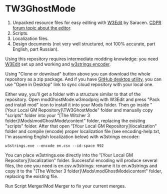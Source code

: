 # TW3GhostMode
1. Unpacked resource files for easy editing with [W3Edit](https://drive.google.com/file/d/0B3axqSlhNHOOYmpkWk83TXRkZmM/view) by Saracen. [CDPR forum topic about the editor](https://forums.cdprojektred.com/forum/en/the-witcher-series/the-witcher-3-wild-hunt/mod-discussions/58758-mod-editor).
2. Scripts.
3. Localization files.
4. Design documents (not very well structured, not 100% accurate, part English, part Russian).

Using this repository requires intermediate modding knowledge: you need [W3Edit](https://drive.google.com/file/d/0B3axqSlhNHOOYmpkWk83TXRkZmM/view) set up and working and [w3strings encoder](https://www.nexusmods.com/witcher3/mods/1055/?).

Using "Clone or download" button above you can download the whole repository as a zip package. And if you have [GitHub desktop utility](https://desktop.github.com/), you can use "Open in Desktop" link to sync cloud repository with your local one.

Either way, you'll get a folder with a structure similar to that of the repository. Open modGhostMode.w3modproj with W3Edit and press "Pack and install mod" icon to install it into your Mods folder. Then go inside "[Your Local GM Repository]\TW3GhostMode" folder and manually copy "scripts" folder into your "[The Witcher 3 folder]\Mods\modGhostMode\content" folder, replacing the existing "scripts" folder. After that open "[Your Local GM Repository]\localization" folder and compile (encode) proper localization file (see encoding-help.txt, I'm assuming English localization below) with w3strings encoder:

```
w3strings.exe --encode en.csv --id-space 992
```

You can place w3strings.exe directly into the "[Your Local GM Repository]\localization" folder. Successful encoding will produce several files, the one you need is en.csv.w3strings: rename it to en.w3strings and copy it to the "[The Witcher 3 folder]\Mods\modGhostMode\content" folder, replacing the existing file.

Run Script Merger/Mod Merger to fix your current merges.